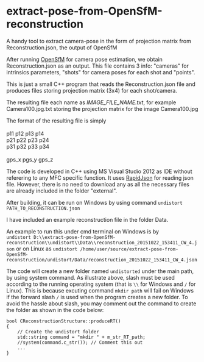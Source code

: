 # extract-pose-from-OpenSfM-reconstruction
A handy tool to extract camera-pose in the form of projection matrix from Reconstruction.json, the output of OpenSfM

After running [OpenSfM](https://github.com/mapillary/OpenSfM) for camera pose estimation, we obtain Reconstruction.json as an output. This file contains 3 info: "cameras" for intrinsics parameters, "shots" for camera poses for each shot and "points".

This is just a small C++ program that reads the Reconstruction.json file and produces files storing projection matrix (3x4) for each shot/camera. 

The resulting file each name as _IMAGE_FILE_NAME.txt_, for example Camera100.jpg.txt storing the projection matrix for the image Camera100.jpg

The format of the resulting file is simply<br>
<br>
p11 p12 p13 p14<br>
p21 p22 p23 p24<br>
p31 p32 p33 p34<br>
<br>
gps_x pgs_y gps_z<br>

The code is developed in C++ using MS Visual Studio 2012 as IDE without referering to any MFC specific function. It uses [RapidJson](http://rapidjson.org/) for reading json file. However, there is no need to download any as all the necessary files are already included in the folder "external".

After building, it can be run on Windows by using command
`undistort PATH_TO_RECONSTRUCTION.json`<br>

I have included an example reconstruction file in the folder Data. <br>

An example to run this under cmd terminal on Windows is by <br>
`undistort D:\\extract-pose-from-OpenSfM-reconstruction\\undistort\\Data\\reconstruction_20151022_153411_CW_4.json`
or on Linux as
`undistort /home/user/source/extract-pose-from-OpenSfM-reconstruction/undistort/Data/reconstruction_20151022_153411_CW_4.json`

The code will create a new folder named `undistorted` under the main path, by using system command. As illustrate above, slash must be used according to the running operating system (that is `\\` for Windows and `/` for Linux). This is because excuting command `mkdir path` will fail on Windows if the forward slash `/` is used when the program creates a new folder. To avoid the hassle about slash, you may comment out the command to create the folder as shown in the code below:

```
bool CReconstructionStructure::produceRT()
{
	// Create the undistort folder
	std::string command = "mkdir " + m_str_RT_path;
	//system(command.c_str()); // Comment this out
	...
}
```  



